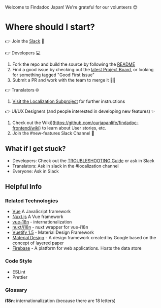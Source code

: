 Welcome to Findadoc Japan! We're grateful for our volunteers 😊

# Where should I start?

👉️ Join the [Slack](https://join.slack.com/t/find-a-doc/shared_invite/zt-s4744a6o-MGaGHzLN5wB9aXeha3vdsQ) 💬

👉️ Developers 💻️

1. Fork the repo and build the source by following the [README](https://github.com/ourjapanlife/findadoc-frontend#readme)
2. Find a good issue by checking out the [latest Project Board](https://github.com/ourjapanlife/findadoc-frontend/projects), or looking for something tagged "Good First Issue"
3. Submit a PR and work with the team to merge it
   🙌🏻

👉️ Translators 🌐

1. [Visit the Localization Subproject](https://github.com/ourjapanlife/findadoc-localization) for further instructions

👉️ UI/UX Designers (and people interested in developing new features) ✨

1. Check out the Wiki](https://github.com/ourjapanlife/findadoc-frontend/wiki) to learn about User stories, etc.
2. Join the #new-features Slack Channel
   🎨

## What if I get stuck?

- Developers: Check out the [TROUBLESHOOTING Guide](https://github.com/ourjapanlife/findadoc-frontend/blob/main/TROUBLESHOOTING.md) or ask in Slack
- Translators: Ask in slack in the #localization channel
- Everyone: Ask in Slack

## Helpful Info

### Related Technologies

- [Vue](https://vuejs.org/) A JavaScript framework
- [Nuxt.js](https://nuxtjs.org/) A Vue framework
- [vue-18n](https://kazupon.github.io/vue-i18n/) - internationalization
- [nuxt/i18n](https://i18n.nuxtjs.org/) - nuxt wrapper for vue-i18n
- [Vuetify 1.5](https://v15.vuetifyjs.com/) - Material Design Framework
- [Material Design](https://material.io/design) - A design framework created by Google based on the concept of layered paper
- [Firebase](https://firebase.google.com/) - A platform for web applications. Hosts the data store

### Code Style

- ESLint
- Prettier

### Glossary

**i18n**: internationalization (because there are 18 letters)
